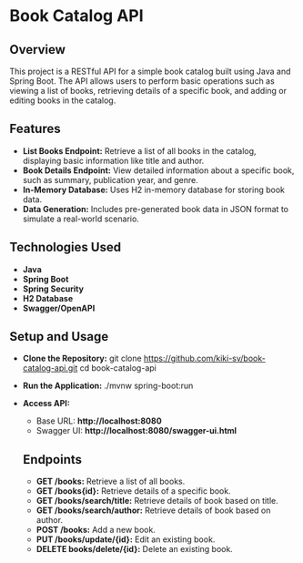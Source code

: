 # Book Catalog API

## Overview
This project is a RESTful API for a simple book catalog built using Java and Spring Boot. The API allows users to perform basic operations such as viewing a list of books, retrieving details of a specific book, and adding or editing books in the catalog.

## Features
- **List Books Endpoint:** Retrieve a list of all books in the catalog, displaying basic information like title and author.
- **Book Details Endpoint:** View detailed information about a specific book, such as summary, publication year, and genre.
- **In-Memory Database:** Uses H2 in-memory database for storing book data.
- **Data Generation:** Includes pre-generated book data in JSON format to simulate a real-world scenario.

## Technologies Used
- **Java**
- **Spring Boot**
- **Spring Security**
- **H2 Database**
- **Swagger/OpenAPI**

## Setup and Usage
- **Clone the Repository:**
      git clone https://github.com/kiki-sv/book-catalog-api.git
      cd book-catalog-api
- **Run the Application:**
      ./mvnw spring-boot:run
- **Access API:**
     - Base URL: **http://localhost:8080**
     - Swagger UI: **http://localhost:8080/swagger-ui.html**

  ## Endpoints
  - **GET /books:** Retrieve a list of all books.
  - **GET /books{id}:** Retrieve details of a specific book.
  - **GET /books/search/title:** Retrieve details of book based on title.
  - **GET /books/search/author:** Retrieve details of book based on author.
  - **POST /books:** Add a new book.
  - **PUT /books/update/{id}:** Edit an existing book.
  - **DELETE books/delete/{id}:** Delete an existing book.
